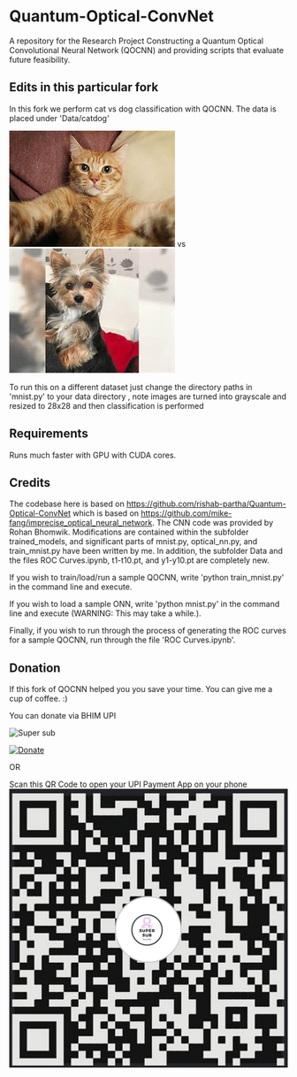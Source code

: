# Quantum-Optical-ConvNet
A repository for the Research Project Constructing a Quantum Optical Convolutional Neural Network (QOCNN) and providing scripts that evaluate future feasibility.

## Edits in this particular fork

In this fork we perform cat vs dog classification with QOCNN. The data is placed under 'Data/catdog'

![cat](https://github.com/SubrataSarkar32/Quantum-Optical-ConvNet/blob/master/Data/catdog/test/gatto/1.jpeg?raw=true)  vs ![dog](https://github.com/SubrataSarkar32/Quantum-Optical-ConvNet/blob/master/Data/catdog/test/cane/OIF-e2bexWrojgtQnAPPcUfOWQ.jpeg?raw=true)

To run this on a different dataset just change the directory paths in 'mnist.py' to your data directory , note images are turned into grayscale and resized to 28x28 and then classification is performed

## Requirements

Runs much faster with GPU with CUDA cores.

## Credits

The codebase here is based on https://github.com/rishab-partha/Quantum-Optical-ConvNet which is based on https://github.com/mike-fang/imprecise_optical_neural_network. The CNN code was provided by Rohan Bhomwik. Modifications are contained within the subfolder trained_models, and significant parts of mnist.py, optical_nn.py, and train_mnist.py have been written by me. In addition, the subfolder Data and the files ROC Curves.ipynb, t1-t10.pt, and y1-y10.pt are completely new.

If you wish to train/load/run a sample QOCNN, write 'python train_mnist.py' in the command line and execute.

If you wish to load a sample ONN, write 'python mnist.py' in the command line and execute (WARNING: This may take a while.).

Finally, if you wish to run through the process of generating the ROC curves for a sample QOCNN, run through the file 'ROC Curves.ipynb'.

## Donation

If this fork of QOCNN helped you you save your time. You can give me a cup of coffee. :)

You can donate via BHIM UPI


![Super sub](https://github.com/SubrataSarkar32/subratasarkar32.github.io/blob/master/images/Supersub(200x200).jpg?raw=true)


[![Donate](https://github.com/SubrataSarkar32/subratasarkar32.github.io/blob/master/images/bhimupi(100x15).jpg?raw=true)](upi://pay?pn=Subrata%20Sarakar&pa=9002824700%40upi&tn=Donation&am=&cu=INR&url=http%3A%2F%2Fupi.link%2F)

OR

Scan this QR Code to open your UPI Payment App on your phone
![QR code](https://github.com/SubrataSarkar32/subratasarkar32.github.io/blob/master/images/qrpay.png?raw=true)
